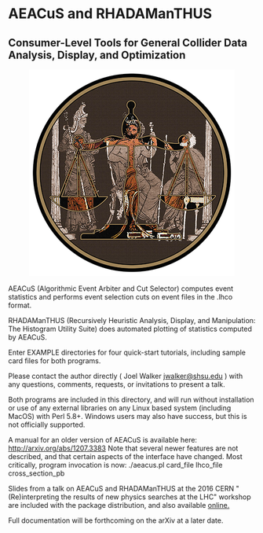 # AEACuS and RHADAManTHUS
## Consumer-Level Tools for General Collider Data Analysis, Display, and Optimization
<p align="center"><img src="LOGO/Judges_420.png"/></p>

AEACuS (Algorithmic Event Arbiter and Cut Selector)
computes event statistics
and performs event selection cuts
on event files in the .lhco format.

RHADAManTHUS (Recursively Heuristic Analysis, Display,
and Manipulation: The Histogram Utility Suite)
does automated plotting
of statistics computed by AEACuS.

Enter EXAMPLE directories for
four quick-start tutorials, including
sample card files for both programs.

Please contact the author directly
( Joel Walker <jwalker@shsu.edu> )
with any questions, comments, requests,
or invitations to present a talk.

Both programs are included in this
directory, and will run without
installation or use of any external
libraries on any Linux based system
(including MacOS) with Perl 5.8+.
Windows users may also have success,
but this is not officially supported.

A manual for an older version
of AEACuS is available here:
http://arxiv.org/abs/1207.3383
Note that several newer features are
not described, and that certain aspects
of the interface have changed.  Most
critically, program invocation is now:
./aeacus.pl card_file lhco_file cross_section_pb

Slides from a talk on AEACuS and RHADAManTHUS at the 2016 CERN
"(Re)interpreting the results of new physics searches at the LHC" workshop are
included with the package distribution, and also available
[online.](https://indico.cern.ch/event/571190/contributions/2377484/attachments/1387477/2112084/AEACuS_RHADAManTHUS_CERN.pdf)

Full documentation will
be forthcoming on the arXiv
at a later date.

